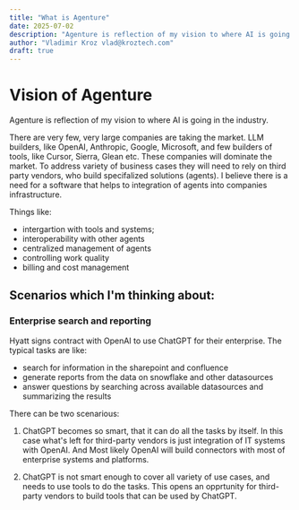 ```yaml
---
title: "What is Agenture"
date: 2025-07-02
description: "Agenture is reflection of my vision to where AI is going in the industry."
author: "Vladimir Kroz vlad@kroztech.com"
draft: true
---
```


# Vision of Agenture

Agenture is reflection of my vision to where AI is going in the industry. 

There are very few, very large companies are taking the market. LLM builders, like OpenAI, Anthropic, Google, Microsoft, and few builders of tools, like Cursor, Sierra, Glean etc. These companies will dominate the market. To address variety of business cases they will need to rely on third party vendors, who build specifalized solutions (agents). I believe there is a need for a software that helps to integration of agents into companies infrastructure.

Things like: 
- intergartion with tools and systems;
- interoperability with other agents
- centralized management of agents
- controlling work quality
- billing and cost management

## Scenarios which I'm thinking about:

### Enterprise search and reporting

Hyatt signs contract with OpenAI to use ChatGPT for their enterprise. The typical tasks are like:
- search for information in the sharepoint and confluence
- generate reports from the data on snowflake and other datasources
- answer questions by searching across available datasources and summarizing the results

There can be two scenarious:

1. ChatGPT becomes so smart, that it can do all the tasks by itself. In this case what's left for third-party vendors is just integration of IT systems with OpenAI. And Most likely OpenAI will build connectors with most of enterprise systems and platforms.

2. ChatGPT is not smart enough to cover all variety of use cases, and needs to use tools to do the tasks. This opens an opprtunity for third-party vendors to build tools that can be used by ChatGPT.

